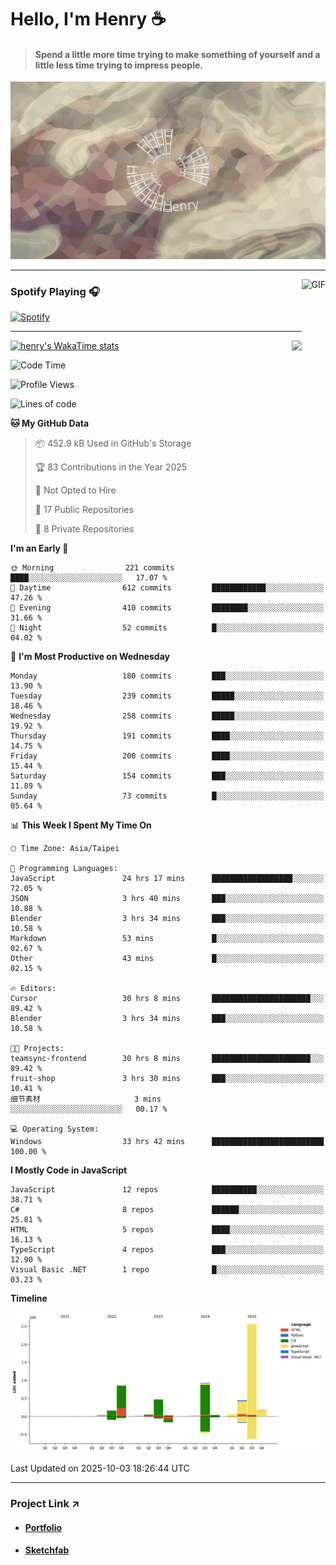 # Hello, I'm Henry :coffee:

> #### Spend a little more time trying to make something of yourself and a little less time trying to impress people.
 
![](./images/cover.jpg)

---

<img align="right" alt="GIF" height="170px" src="https://media.giphy.com/media/J5B1Y8QZnzXXbLQIBu/giphy.gif" />

### Spotify Playing 🎧

[![Spotify](https://spotify-recently-played-beta.vercel.app/api/spotify)](https://open.spotify.com/user/31uznrpamxhroyd2bt7xchxgnhce)

---

<img align="right" src="https://github-readme-stats.vercel.app/api/top-langs/?username=henry5720&theme=tokyonight&hide_title=false" />

[![henry's WakaTime stats](https://github-readme-stats.vercel.app/api/wakatime?username=@henry5720&layout=compact)](https://github.com/anuraghazra/github-readme-stats)

<!--START_SECTION:waka-->
![Code Time](http://img.shields.io/badge/Code%20Time-537%20hrs%209%20mins-blue)

![Profile Views](http://img.shields.io/badge/Profile%20Views-0-blue)

![Lines of code](https://img.shields.io/badge/From%20Hello%20World%20I%27ve%20Written-5.8%20million%20lines%20of%20code-blue)

**🐱 My GitHub Data** 

> 📦 452.9 kB Used in GitHub's Storage 
 > 
> 🏆 83 Contributions in the Year 2025
 > 
> 🚫 Not Opted to Hire
 > 
> 📜 17 Public Repositories 
 > 
> 🔑 8 Private Repositories 
 > 
**I'm an Early 🐤** 

```text
🌞 Morning                221 commits         ████░░░░░░░░░░░░░░░░░░░░░   17.07 % 
🌆 Daytime                612 commits         ████████████░░░░░░░░░░░░░   47.26 % 
🌃 Evening                410 commits         ████████░░░░░░░░░░░░░░░░░   31.66 % 
🌙 Night                  52 commits          █░░░░░░░░░░░░░░░░░░░░░░░░   04.02 % 
```
📅 **I'm Most Productive on Wednesday** 

```text
Monday                   180 commits         ███░░░░░░░░░░░░░░░░░░░░░░   13.90 % 
Tuesday                  239 commits         █████░░░░░░░░░░░░░░░░░░░░   18.46 % 
Wednesday                258 commits         █████░░░░░░░░░░░░░░░░░░░░   19.92 % 
Thursday                 191 commits         ████░░░░░░░░░░░░░░░░░░░░░   14.75 % 
Friday                   200 commits         ████░░░░░░░░░░░░░░░░░░░░░   15.44 % 
Saturday                 154 commits         ███░░░░░░░░░░░░░░░░░░░░░░   11.89 % 
Sunday                   73 commits          █░░░░░░░░░░░░░░░░░░░░░░░░   05.64 % 
```


📊 **This Week I Spent My Time On** 

```text
🕑︎ Time Zone: Asia/Taipei

💬 Programming Languages: 
JavaScript               24 hrs 17 mins      ██████████████████░░░░░░░   72.05 % 
JSON                     3 hrs 40 mins       ███░░░░░░░░░░░░░░░░░░░░░░   10.88 % 
Blender                  3 hrs 34 mins       ███░░░░░░░░░░░░░░░░░░░░░░   10.58 % 
Markdown                 53 mins             █░░░░░░░░░░░░░░░░░░░░░░░░   02.67 % 
Other                    43 mins             █░░░░░░░░░░░░░░░░░░░░░░░░   02.15 % 

🔥 Editors: 
Cursor                   30 hrs 8 mins       ██████████████████████░░░   89.42 % 
Blender                  3 hrs 34 mins       ███░░░░░░░░░░░░░░░░░░░░░░   10.58 % 

🐱‍💻 Projects: 
teamsync-frontend        30 hrs 8 mins       ██████████████████████░░░   89.42 % 
fruit-shop               3 hrs 30 mins       ███░░░░░░░░░░░░░░░░░░░░░░   10.41 % 
细节素材                     3 mins              ░░░░░░░░░░░░░░░░░░░░░░░░░   00.17 % 

💻 Operating System: 
Windows                  33 hrs 42 mins      █████████████████████████   100.00 % 
```

**I Mostly Code in JavaScript** 

```text
JavaScript               12 repos            ██████████░░░░░░░░░░░░░░░   38.71 % 
C#                       8 repos             ██████░░░░░░░░░░░░░░░░░░░   25.81 % 
HTML                     5 repos             ████░░░░░░░░░░░░░░░░░░░░░   16.13 % 
TypeScript               4 repos             ███░░░░░░░░░░░░░░░░░░░░░░   12.90 % 
Visual Basic .NET        1 repo              █░░░░░░░░░░░░░░░░░░░░░░░░   03.23 % 
```



**Timeline**

![Lines of Code chart](https://raw.githubusercontent.com/henry5720/henry5720/main/assets/bar_graph.png)


 Last Updated on 2025-10-03 18:26:44 UTC
<!--END_SECTION:waka-->

---

### Project Link ↗️

- #### [Portfolio](https://drive.google.com/file/d/1kb96bzn4Bhdb4pImsUvKz9Oi9cx455D2/view?usp=drivesdk)
- #### [Sketchfab](https://sketchfab.com/henry4294967296/models)

